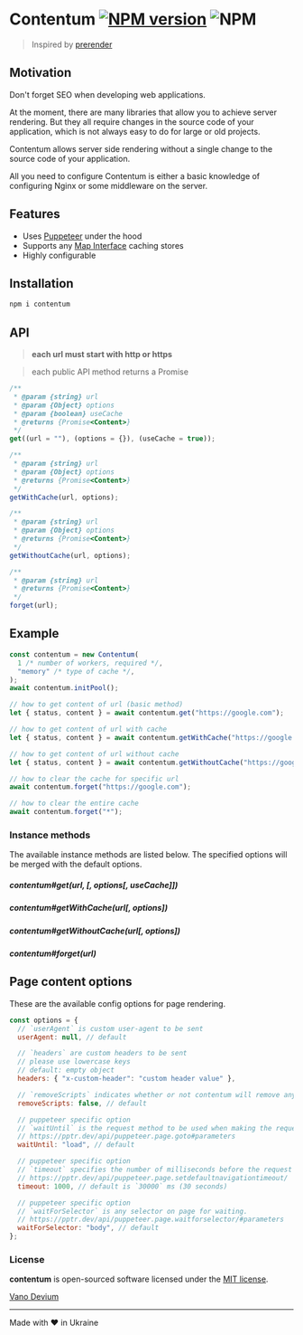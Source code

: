 # Contentum [![NPM version](https://img.shields.io/npm/v/contentum.svg)](https://www.npmjs.com/package/contentum) ![NPM](https://img.shields.io/npm/l/contentum.svg)

> Inspired by [prerender](https://github.com/prerender/prerender)

## Motivation

Don't forget SEO when developing web applications.

At the moment, there are many libraries that allow you to achieve server rendering.
But they all require changes in the source code of your application, which is not always easy to do for large or old
projects.

Contentum allows server side rendering without a single change to the source code of your application.

All you need to configure Contentum is either a basic knowledge of configuring Nginx or some middleware on the server.

## Features

- Uses [Puppeteer](https://github.com/puppeteer/puppeteer) under the hood
- Supports any [Map Interface](https://developer.mozilla.org/en-US/docs/Web/JavaScript/Reference/Global_Objects/Map)
  caching stores
- Highly configurable

## Installation

```sh
npm i contentum
```

## API

> **each url must start with http or https**

> each public API method returns a Promise

```js
/**
 * @param {string} url
 * @param {Object} options
 * @param {boolean} useCache
 * @returns {Promise<Content>}
 */
get((url = ""), (options = {}), (useCache = true));

/**
 * @param {string} url
 * @param {Object} options
 * @returns {Promise<Content>}
 */
getWithCache(url, options);

/**
 * @param {string} url
 * @param {Object} options
 * @returns {Promise<Content>}
 */
getWithoutCache(url, options);

/**
 * @param {string} url
 * @returns {Promise<Content>}
 */
forget(url);
```

## Example

```js
const contentum = new Contentum(
  1 /* number of workers, required */,
  "memory" /* type of cache */,
);
await contentum.initPool();

// how to get content of url (basic method)
let { status, content } = await contentum.get("https://google.com");

// how to get content of url with cache
let { status, content } = await contentum.getWithCache("https://google.com");

// how to get content of url without cache
let { status, content } = await contentum.getWithoutCache("https://google.com");

// how to clear the cache for specific url
await contentum.forget("https://google.com");

// how to clear the entire cache
await contentum.forget("*");
```

### Instance methods

The available instance methods are listed below. The specified options will be merged with the default options.

##### contentum#get(url, [, options[, useCache]])

##### contentum#getWithCache(url[, options])

##### contentum#getWithoutCache(url[, options])

##### contentum#forget(url)

## Page content options

These are the available config options for page rendering.

```js
const options = {
  // `userAgent` is custom user-agent to be sent
  userAgent: null, // default

  // `headers` are custom headers to be sent
  // please use lowercase keys
  // default: empty object
  headers: { "x-custom-header": "custom header value" },

  // `removeScripts` indicates whether or not contentum will remove any scripts from page content after rendering
  removeScripts: false, // default

  // puppeteer specific option
  // `waitUntil` is the request method to be used when making the request
  // https://pptr.dev/api/puppeteer.page.goto#parameters
  waitUntil: "load", // default

  // puppeteer specific option
  // `timeout` specifies the number of milliseconds before the request times out.
  // https://pptr.dev/api/puppeteer.page.setdefaultnavigationtimeout/
  timeout: 1000, // default is `30000` ms (30 seconds)

  // puppeteer specific option
  // `waitForSelector` is any selector on page for waiting.
  // https://pptr.dev/api/puppeteer.page.waitforselector/#parameters
  waitForSelector: "body", // default
};
```

### License

**contentum** is open-sourced software licensed under the [MIT license](./LICENSE.md).

[Vano Devium](https://github.com/vanodevium/)

---

Made with ❤️ in Ukraine
